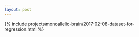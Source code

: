 ```yaml
---
layout: post
---
```


{% include projects/monoallelic-brain/2017-02-08-dataset-for-regression.html %}
